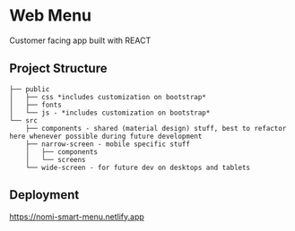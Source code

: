 # Web Menu
Customer facing app built with REACT

## Project Structure
```
├── public
│   ├── css *includes customization on bootstrap*
│   ├── fonts
│   └── js - *includes customization on bootstrap*
└── src
    ├── components - shared (material design) stuff, best to refactor here whenever possible during future development
    ├── narrow-screen - mobile specific stuff
    │   ├── components
    │   └── screens
    └── wide-screen - for future dev on desktops and tablets
```

## Deployment
https://nomi-smart-menu.netlify.app
